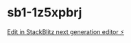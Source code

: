 # sb1-1z5xpbrj

[Edit in StackBlitz next generation editor ⚡️](https://stackblitz.com/~/github.com/Highestban/sb1-1z5xpbrj)